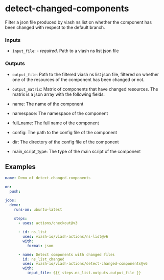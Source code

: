

# detect-changed-components

<!--
DO NOT EDIT THIS FILE MANUALLY!
This README was generated by running `make`
-->

Filter a json file produced by viash ns list on whether the component
has been changed with respect to the default branch.

### Inputs

- `input_file`: - *required*. Path to a viash ns list json file

### Outputs

- `output_file`: Path to the filtered viash ns list json file, filtered
  on whether one of the resources of the component has been changed or
  not.

- `output_matrix`: Matrix of components that have changed resources. The
  matrix is a json array with the following fields:

- name: The name of the component

- namespace: The namespace of the component

- full_name: The full name of the component

- config: The path to the config file of the component

- dir: The directory of the config file of the component

- main_script_type: The type of the main script of the component

## Examples

``` yaml
name: Demo of detect-changed-components

on:
  push:

jobs:
  demo:
    runs-on: ubuntu-latest
    
    steps:
      - uses: actions/checkout@v3

      - id: ns_list
        uses: viash-io/viash-actions/ns-list@v6
        with:
          format: json  

      - name: Detect components with changed files
        id: ns_list_changed
        uses: viash-io/viash-actions/detect-changed-components@v6
        with:
          input_file: ${{ steps.ns_list.outputs.output_file }}
```
